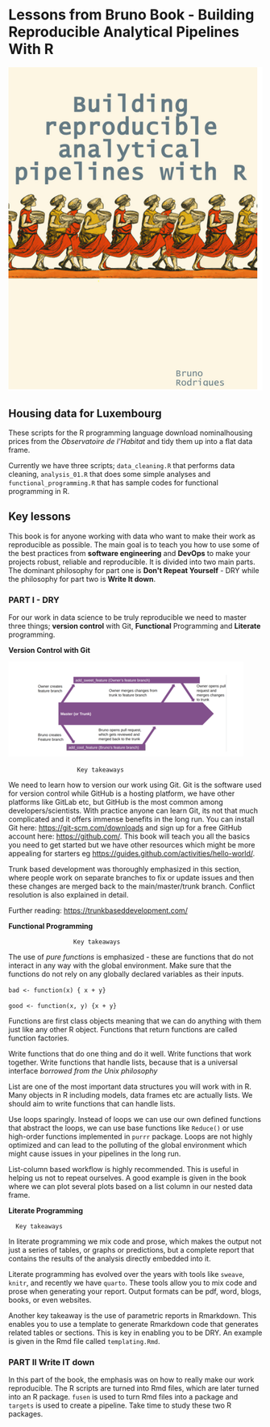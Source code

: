 # Lessons from Bruno Book - Building   Reproducible Analytical Pipelines With R
![](images/bcover.png)

## Housing data for Luxembourg

These scripts for the R programming language download nominalhousing prices from the _Observatoire de l'Habitat_ and tidy them up into a flat data frame.

Currently we have three scripts; ```data_cleaning.R``` that performs data cleaning, ```analysis_01.R``` that does some simple analyses and ```functional_programming.R``` that has sample codes for functional programming in R.

## Key lessons

This book is for anyone working with data who want to make their work as reproducible as possible. The main goal is to teach you how to use some of the best practices from **software engineering** and **DevOps** to make your projects robust, reliable and reproducible. It is divided into two main parts. The dominant philosophy for part one is **Don't Repeat Yourself** - DRY while the philosophy for part two is **Write It down**.

### PART I - DRY

For our work in data science to be truly reproducible we need to master three things; **version control** with Git, **Functional** Programming and **Literate** programming.

**Version Control with Git**

![](images/conflicts.png)

                       Key takeaways

We need to learn how to version our work using Git. Git is the software used for version control while GitHub is a hosting platform, we have other platforms like GitLab etc, but GitHub is the most common among developers/scientists. With practice anyone can learn Git, its not that much complicated and it offers immense benefits in the long run. You can install Git here: https://git-scm.com/downloads and sign up for a free GitHub account here: https://github.com/. This book will teach you all the basics you need to get started but we have other resources which might be more appealing for starters eg https://guides.github.com/activities/hello-world/.

Trunk based development was thoroughly emphasized in this section, where people work on separate branches to fix or update issues and then these changes are merged back to the main/master/trunk branch. Conflict resolution is also explained in detail.

Further reading: https://trunkbaseddevelopment.com/

**Functional Programming**

                      Key takeaways

The use of _pure functions_ is emphasized - these are functions that do not interact in any way with the global environment. Make sure that the functions do not rely on any globally declared variables as their inputs.

```bad <- function(x) { x + y}```

```good <- function(x, y) {x + y}```

Functions are first class objects meaning that we can do anything with them just like any other R object.
Functions that return functions are called function factories.

Write functions that do one thing and do it well. Write functions that work together. Write functions that handle lists, because that is a universal interface  _borrowed from the Unix philosophy_

List are one of the most important data structures you will work with in R. Many objects in R including models, data frames etc are actually lists. We should aim to write functions that can handle lists.

Use loops sparingly. Instead of loops we can use our own defined functions that abstract the loops, we can use base functions like ```Reduce()``` or use high-order functions implemented in ```purrr``` package. Loops are not highly optimized and can lead to the polluting of the global environment which might cause issues in your pipelines in the long run.

List-column based workflow is highly recommended. This is useful in helping us not to repeat ourselves. A good example is given in the book where we can plot several plots based on a list column in our nested data frame.

**Literate Programming**

      Key takeaways

In literate programming we mix code and prose, which makes the output not just a series of tables, or graphs or predictions, but a complete report that contains the results of the analysis directly embedded into it.

Literate programming has evolved over the years with tools like ```sweave```, ```knitr```, and recently we have ```quarto```. These tools allow you to mix code and prose when generating your report. Output formats can be pdf, word, blogs, books, or even websites.

Another key  takeaway is the use of parametric reports in Rmarkdown. This enables you to use a template to generate Rmarkdown code that generates related tables or sections. This is key in enabling you to be DRY. An example is given in the Rmd file called ```templating.Rmd```.

### PART II  Write IT down

In this part of the book, the emphasis was on how to really make our work reproducible. The R scripts are turned into Rmd files, which are later turned into an R package. ```fusen``` is used to turn Rmd files into a package and ```targets``` is used to create a pipeline. Take time to study these two R packages.
